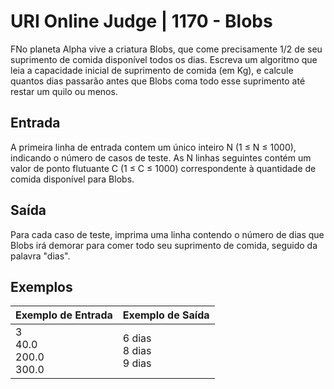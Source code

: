# URI Online Judge | 1170 - Blobs

FNo planeta Alpha vive a criatura Blobs, que come precisamente 1/2 de seu suprimento de comida disponível todos os dias. Escreva um algoritmo que leia a capacidade inicial de suprimento de comida (em Kg), e calcule quantos dias passarão antes que Blobs coma todo esse suprimento até restar um quilo ou menos.

## Entrada

A primeira linha de entrada contem um único inteiro N (1 ≤ N ≤ 1000), indicando o número de casos de teste. As N linhas seguintes contém um valor de ponto flutuante C (1 ≤ C ≤ 1000) correspondente à quantidade de comida disponível para Blobs.

## Saída

Para cada caso de teste, imprima uma linha contendo o número de dias que Blobs irá demorar para comer todo seu suprimento de comida, seguido da palavra "dias".

## Exemplos

|Exemplo de Entrada|Exemplo de Saída|
|-|-|
|3<br>40.0<br>200.0<br>300.0|  6 dias <br> 8 dias <br> 9 dias| 